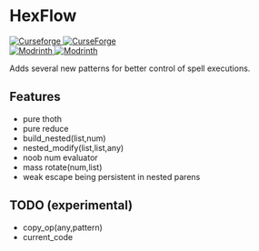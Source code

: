 # HexFlow

[![Curseforge](https://badges.moddingx.org/curseforge/versions/1192840) ![CurseForge](https://badges.moddingx.org/curseforge/downloads/1192840)](https://www.curseforge.com/minecraft/mc-mods/hexflow)  
[![Modrinth](https://badges.moddingx.org/modrinth/versions/MRC1BQpK) ![Modrinth](https://badges.moddingx.org/modrinth/downloads/MRC1BQpK)](https://modrinth.com/mod/hexflow)

Adds several new patterns for better control of spell executions.

## Features
- pure thoth
- pure reduce
- build_nested(list,num)
- nested_modify(list,list,any)
- noob num evaluator
- mass rotate(num,list)
- weak escape being persistent in nested parens

## TODO (experimental)
- copy_op(any,pattern)
- current_code
